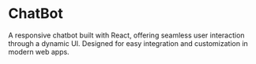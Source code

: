 # ChatBot
 A responsive chatbot built with React, offering seamless user interaction through a dynamic UI. Designed for easy integration and customization in modern web apps.
